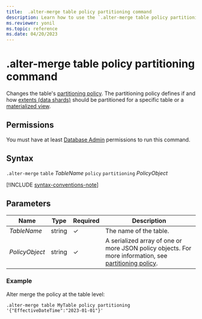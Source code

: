 ```yaml
---
title:  .alter-merge table policy partitioning command
description: Learn how to use the `.alter-merge table policy partitioning` command to change the table's partitioning policy.
ms.reviewer: yonil
ms.topic: reference
ms.date: 04/20/2023
---
```

# .alter-merge table policy partitioning command

Changes the table's [partitioning policy](partitioningpolicy.md). The partitioning policy defines if and how [extents (data shards)](../management/extents-overview.md) should be partitioned for a specific table or a [materialized view](materialized-views/materialized-view-overview.md).

## Permissions

You must have at least [Database Admin](access-control/role-based-access-control.md) permissions to run this command.

## Syntax

`.alter-merge` `table` *TableName* `policy` `partitioning` *PolicyObject*

[!INCLUDE [syntax-conventions-note](../../includes/syntax-conventions-note.md)]

## Parameters

|Name|Type|Required|Description|
|--|--|--|--|
|*TableName*|string|&check;|The name of the table.|
|*PolicyObject*|string|&check;|A serialized array of one or more JSON policy objects. For more information, see [partitioning policy](partitioningpolicy.md).|

### Example

Alter merge the policy at the table level:

```kusto
.alter-merge table MyTable policy partitioning '{"EffectiveDateTime":"2023-01-01"}'
```
